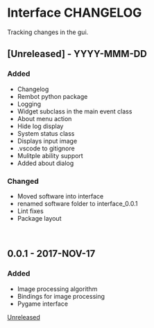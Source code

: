 # Interface CHANGELOG
Tracking changes in the gui.

## [Unreleased] - YYYY-MMM-DD
### Added
- Changelog
- Rembot python package
- Logging
- Widget subclass in the main event class
- About menu action
- Hide log display
- System status class
- Displays input image
- .vscode to gitignore
- Mulitple ability support
- Added about dialog

### Changed
- Moved software into interface
- renamed software folder to interface_0.0.1
- Lint fixes
- Package layout

&nbsp;
## 0.0.1 - 2017-NOV-17
### Added
- Image processing algorithm
- Bindings for image processing
- Pygame interface

[Unreleased](https://)